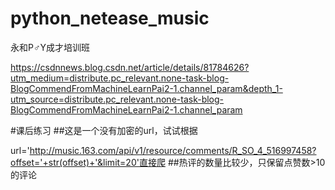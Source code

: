 # python_netease_music
永和P♂Y成才培训班

https://csdnnews.blog.csdn.net/article/details/81784626?utm_medium=distribute.pc_relevant.none-task-blog-BlogCommendFromMachineLearnPai2-1.channel_param&depth_1-utm_source=distribute.pc_relevant.none-task-blog-BlogCommendFromMachineLearnPai2-1.channel_param

#课后练习
##这是一个没有加密的url，试试根据

url='http://music.163.com/api/v1/resource/comments/R_SO_4_516997458?offset='+str(offset)+'&limit=20'直接爬
##热评的数量比较少，只保留点赞数>10的评论